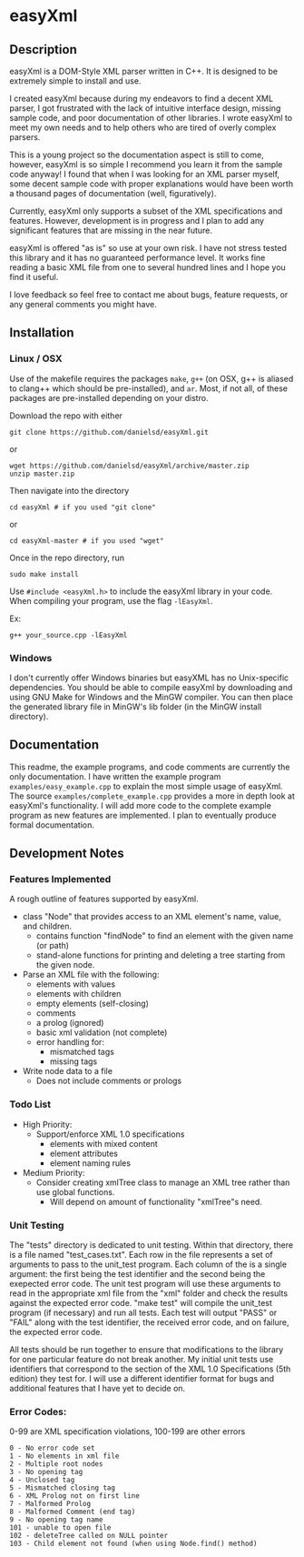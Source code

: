 # easyXml

## Description

easyXml is a DOM-Style XML parser written in C++. It is designed to be extremely simple to install and use.

I created easyXml because during my endeavors to find a decent XML parser, I got frustrated with the lack of intuitive interface design, missing sample code, and poor documentation of other libraries. I wrote easyXml to meet my own needs and to help others who are tired of overly complex parsers.

This is a young project so the documentation aspect is still to come, however, easyXml is so simple I recommend you learn it from the sample code anyway! I found that when I was looking for an XML parser myself, some decent sample code with proper explanations would have been worth a thousand pages of documentation (well, figuratively).

Currently, easyXml only supports a subset of the XML specifications and features. However, development is in progress and I plan to add any significant features that are missing in the near future.

easyXml is offered "as is" so use at your own risk. I have not stress tested this library and it has no guaranteed performance level. It works fine reading a basic XML file from one to several hundred lines and I hope you find it useful.

I love feedback so feel free to contact me about bugs, feature requests, or any general comments you might have.

## Installation

### Linux / OSX

Use of the makefile requires the packages <code>make</code>, <code>g++</code> (on OSX, g++ is aliased to clang++ which should be pre-installed), and <code>ar</code>. Most, if not all, of these packages are pre-installed depending on your distro.

Download the repo with either

    git clone https://github.com/danielsd/easyXml.git

or

    wget https://github.com/danielsd/easyXml/archive/master.zip
    unzip master.zip

Then navigate into the directory

    cd easyXml # if you used "git clone"

or

    cd easyXml-master # if you used "wget"

Once in the repo directory, run

    sudo make install
    
Use <code>#include &lt;easyXml.h&gt;</code> to include the easyXml library in your code. When compiling your program, use the flag <code>-lEasyXml</code>.
    
Ex:

    g++ your_source.cpp -lEasyXml

### Windows

I don't currently offer Windows binaries but easyXML has no Unix-specific dependencies. You should be able to compile easyXml by downloading and using GNU Make for Windows and the MinGW compiler. You can then place the generated library file in MinGW's lib folder (in the MinGW install directory).
    
## Documentation

This readme, the example programs, and code comments are currently the only documentation. I have written the example program <code>examples/easy_example.cpp</code> to explain the most simple usage of easyXml. The source <code>examples/complete_example.cpp</code> provides a more in depth look at easyXml's functionality. I will add more code to the complete example program as new features are implemented. I plan to eventually produce formal documentation.

## Development Notes

### Features Implemented
A rough outline of features supported by easyXml.

  * class "Node" that provides access to an XML element's name, value, and children.
    * contains function "findNode" to find an element with the given name (or path)
    * stand-alone functions for printing and deleting a tree starting from the given node.
  * Parse an XML file with the following:
    * elements with values
    * elements with children
    * empty elements (self-closing)
    * comments
    * a prolog (ignored)
    * basic xml validation (not complete)
    * error handling for:
      * mismatched tags
      * missing tags
  * Write node data to a file
    * Does not include comments or prologs

### Todo List
  * High Priority:
    * Support/enforce XML 1.0 specifications
      * elements with mixed content
      * element attributes
      * element naming rules
  * Medium Priority:
    * Consider creating xmlTree class to manage an XML tree rather than use global functions.
      * Will depend on amount of functionality "xmlTree"s need.

### Unit Testing
The "tests" directory is dedicated to unit testing. Within that directory, there is a file named "test_cases.txt". Each row in the file represents a set of arguments to pass to the unit_test program. Each column of the is a single argument: the first being the test identifier and the second being the exepected error code. The unit test program will use these arguments to read in the appropriate xml file from the "xml" folder and check the results against the expected error code. "make test" will compile the unit_test program (if necessary) and run all tests. Each test will output "PASS" or "FAIL" along with the test identifier, the received error code, and on failure, the expected error code.

All tests should be run together to ensure that modifications to the library for one particular feature do not break another. My initial unit tests use identifiers that correspond to the section of the XML 1.0 Specifications (5th edition) they test for. I will use a different identifier format for bugs and additional features that I have yet to decide on.

### Error Codes:
0-99 are XML specification violations, 100-199 are other errors

    0 - No error code set
    1 - No elements in xml file
    2 - Multiple root nodes
    3 - No opening tag
    4 - Unclosed tag
    5 - Mismatched closing tag
    6 - XML Prolog not on first line
    7 - Malformed Prolog
    8 - Malformed Comment (end tag)
    9 - No opening tag name
    101 - unable to open file
    102 - deleteTree called on NULL pointer
    103 - Child element not found (when using Node.find() method)

